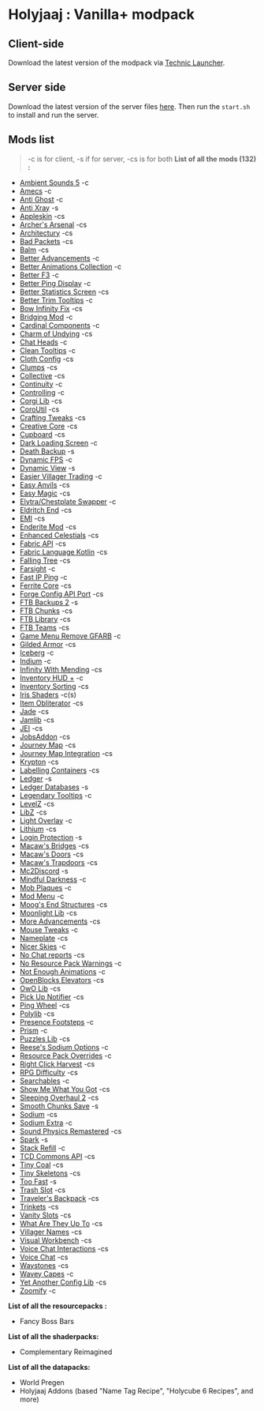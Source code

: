 # Holyjaaj : Vanilla+ modpack

## Client-side
Download the latest version of the modpack via [Technic Launcher](https://www.technicpack.net/modpack/holyjaaj.1931807).

## Server side
Download the latest version of the server files [here](https://github.com/Captn138/holyjaaj-vanillaplus-modpack-server/releases/latest/download/server.zip).
Then run the `start.sh` to install and run the server.

## Mods list
> -c is for client, -s if for server, -cs is for both
**__List of all the mods (132) :__** 
- [Ambient Sounds 5](https://www.curseforge.com/minecraft/mc-mods/ambientsounds) -c
- [Amecs](https://www.curseforge.com/minecraft/mc-mods/amecs) -c
- [Anti Ghost](https://www.curseforge.com/minecraft/mc-mods/antighost) -c
- [Anti Xray](https://www.curseforge.com/minecraft/mc-mods/antixray) -s
- [Appleskin](https://www.curseforge.com/minecraft/mc-mods/appleskin) -cs
- [Archer's Arsenal](https://www.curseforge.com/minecraft/mc-mods/archarsenal) -cs
- [Architectury](https://www.curseforge.com/minecraft/mc-mods/architectury-api) -cs
- [Bad Packets](https://www.curseforge.com/minecraft/mc-mods/badpackets) -cs
- [Balm](https://www.curseforge.com/minecraft/mc-mods/balm-fabric) -cs
- [Better Advancements](https://www.curseforge.com/minecraft/mc-mods/better-advancements) -c
- [Better Animations Collection](https://www.curseforge.com/minecraft/mc-mods/better-animations-collection) -c
- [Better F3](https://www.curseforge.com/minecraft/mc-mods/betterf3) -c
- [Better Ping Display](https://www.curseforge.com/minecraft/mc-mods/better-ping-display-fabric) -c
- [Better Statistics Screen](https://www.curseforge.com/minecraft/mc-mods/better-stats) -cs
- [Better Trim Tooltips](https://www.curseforge.com/minecraft/mc-mods/better-trim-tooltips) -c
- [Bow Infinity Fix](https://www.curseforge.com/minecraft/mc-mods/bow-infinity-fix) -cs
- [Bridging Mod](https://www.curseforge.com/minecraft/mc-mods/bridging-mod) -c
- [Cardinal Components](https://www.curseforge.com/minecraft/mc-mods/cardinal-components) -c
- [Charm of Undying](https://www.curseforge.com/minecraft/mc-mods/charm-of-undying) -cs
- [Chat Heads](https://www.curseforge.com/minecraft/mc-mods/chat-heads) -c
- [Clean Tooltips](https://www.curseforge.com/minecraft/mc-mods/clean-tooltips) -c
- [Cloth Config](https://www.curseforge.com/minecraft/mc-mods/cloth-config) -cs
- [Clumps](https://www.curseforge.com/minecraft/mc-mods/clumps) -cs
- [Collective](https://www.curseforge.com/minecraft/mc-mods/collective) -cs
- [Continuity](https://www.curseforge.com/minecraft/mc-mods/continuity) -c
- [Controlling](https://www.curseforge.com/minecraft/mc-mods/controlling) -c
- [Corgi Lib](https://www.curseforge.com/minecraft/mc-mods/corgilib) -cs
- [CoroUtil](https://www.curseforge.com/minecraft/mc-mods/coroutil) -cs
- [Crafting Tweaks](https://www.curseforge.com/minecraft/mc-mods/crafting-tweaks-fabric) -cs
- [Creative Core](https://www.curseforge.com/minecraft/mc-mods/creativecore) -cs
- [Cupboard](https://www.curseforge.com/minecraft/mc-mods/cupboard) -cs
- [Dark Loading Screen](https://www.curseforge.com/minecraft/mc-mods/dark-loading-screen) -c
- [Death Backup](https://www.curseforge.com/minecraft/mc-mods/death-backup) -s
- [Dynamic FPS](https://www.curseforge.com/minecraft/mc-mods/dynamic-fps) -c
- [Dynamic View](https://www.curseforge.com/minecraft/mc-mods/dynamic-view-fabric) -s
- [Easier Villager Trading](https://www.curseforge.com/minecraft/mc-mods/easiervillagertrading) -c
- [Easy Anvils](https://www.curseforge.com/minecraft/mc-mods/easy-anvils) -cs
- [Easy Magic](https://www.curseforge.com/minecraft/mc-mods/easy-magic) -cs
- [Elytra/Chestplate Swapper](https://www.curseforge.com/minecraft/mc-mods/elytra-chestplate-swapper) -c
- [Eldritch End](https://www.curseforge.com/minecraft/mc-mods/eldritch-end) -cs
- [EMI](https://www.curseforge.com/minecraft/mc-mods/emi) -cs
- [Enderite Mod](https://www.curseforge.com/minecraft/mc-mods/enderite-mod-for-fabric) -cs
- [Enhanced Celestials](https://www.curseforge.com/minecraft/mc-mods/enhanced-celestials-fabric) -cs
- [Fabric API](https://www.curseforge.com/minecraft/mc-mods/fabric-api) -cs
- [Fabric Language Kotlin](https://www.curseforge.com/minecraft/mc-mods/fabric-language-kotlin) -cs
- [Falling Tree](https://www.curseforge.com/minecraft/mc-mods/falling-tree) -cs
- [Farsight](https://www.curseforge.com/minecraft/mc-mods/farsight-fabric) -c
- [Fast IP Ping](https://www.curseforge.com/minecraft/mc-mods/fast-ip-ping) -c
- [Ferrite Core](https://www.curseforge.com/minecraft/mc-mods/ferritecore-fabric) -cs
- [Forge Config API Port](https://www.curseforge.com/minecraft/mc-mods/forge-config-api-port-fabric) -cs
- [FTB Backups 2](https://www.curseforge.com/minecraft/mc-mods/ftb-backups-2) -s
- [FTB Chunks](https://www.curseforge.com/minecraft/mc-mods/ftb-chunks-fabric) -cs
- [FTB Library](https://www.curseforge.com/minecraft/mc-mods/ftb-library-fabric) -cs
- [FTB Teams](https://www.curseforge.com/minecraft/mc-mods/ftb-teams-fabric) -cs
- [Game Menu Remove GFARB](https://www.curseforge.com/minecraft/mc-mods/game-menu-remove-gfarb) -c
- [Gilded Armor](https://www.curseforge.com/minecraft/mc-mods/gildedarmor) -cs
- [Iceberg](https://www.curseforge.com/minecraft/mc-mods/iceberg-fabric) -c
- [Indium](https://www.curseforge.com/minecraft/mc-mods/indium) -c
- [Infinity With Mending](https://www.curseforge.com/minecraft/mc-mods/infinity-with-mending) -cs
- [Inventory HUD +](https://www.curseforge.com/minecraft/mc-mods/inventory-hud-forge) -c
- [Inventory Sorting](https://www.curseforge.com/minecraft/mc-mods/inventory-sorting) -cs
- [Iris Shaders](https://www.curseforge.com/minecraft/mc-mods/irisshaders) -c(s)
- [Item Obliterator](https://www.curseforge.com/minecraft/mc-mods/item-obliterator) -cs
- [Jade](https://www.curseforge.com/minecraft/mc-mods/jade) -cs
- [Jamlib](https://www.curseforge.com/minecraft/mc-mods/jamlib) -cs
- [JEI](https://www.curseforge.com/minecraft/mc-mods/jei) -cs
- [JobsAddon](https://www.curseforge.com/minecraft/mc-mods/jobsaddon) -cs
- [Journey Map](https://www.curseforge.com/minecraft/mc-mods/journeymap) -cs
- [Journey Map Integration](https://www.curseforge.com/minecraft/mc-mods/journeymap-integration) -cs
- [Krypton](https://www.curseforge.com/minecraft/mc-mods/krypton) -cs
- [Labelling Containers](https://www.curseforge.com/minecraft/mc-mods/labelling-containers) -cs
- [Ledger](https://www.curseforge.com/minecraft/mc-mods/ledger) -s
- [Ledger Databases](https://www.curseforge.com/minecraft/mc-mods/ledger-databases) -s
- [Legendary Tooltips](https://www.curseforge.com/minecraft/mc-mods/legendary-tooltips-fabric) -c
- [LevelZ](https://www.curseforge.com/minecraft/mc-mods/levelz) -cs
- [LibZ](https://www.curseforge.com/minecraft/mc-mods/libz) -cs
- [Light Overlay](https://www.curseforge.com/minecraft/mc-mods/light-overlay) -c
- [Lithium](https://www.curseforge.com/minecraft/mc-mods/lithium) -cs
- [Login Protection](https://curseforge.com/minecraft/mc-mods/login-protection) -s
- [Macaw's Bridges](https://www.curseforge.com/minecraft/mc-mods/macaws-bridges) -cs
- [Macaw's Doors](https://www.curseforge.com/minecraft/mc-mods/macaws-doors) -cs
- [Macaw's Trapdoors](https://www.curseforge.com/minecraft/mc-mods/macaws-trapdoors) -cs
- [Mc2Discord](https://www.curseforge.com/minecraft/mc-mods/mc2discord) -s
- [Mindful Darkness](https://www.curseforge.com/minecraft/mc-mods/mindful-darkness) -c
- [Mob Plaques](https://www.curseforge.com/minecraft/mc-mods/mob-plaques) -c
- [Mod Menu](https://www.curseforge.com/minecraft/mc-mods/modmenu) -c
- [Moog's End Structures](https://www.curseforge.com/minecraft/mc-mods/moogs-end-structures) -cs
- [Moonlight Lib](https://www.curseforge.com/minecraft/mc-mods/selene) -cs
- [More Advancements](https://www.curseforge.com/minecraft/mc-mods/more-advancements-mod-fabric) -cs
- [Mouse Tweaks](https://www.curseforge.com/minecraft/mc-mods/mouse-tweaks) -c
- [Nameplate](https://www.curseforge.com/minecraft/mc-mods/nameplate) -cs
- [Nicer Skies](https://www.curseforge.com/minecraft/mc-mods/nicer-skies) -c
- [No Chat reports](https://www.curseforge.com/minecraft/mc-mods/no-chat-reports) -cs
- [No Resource Pack Warnings](https://www.curseforge.com/minecraft/mc-mods/no-resource-pack-warnings) -c
- [Not Enough Animations](https://www.curseforge.com/minecraft/mc-mods/not-enough-animations) -c
- [OpenBlocks Elevators](https://www.curseforge.com/minecraft/mc-mods/openblocks-elevator-fabric) -cs
- [OwO Lib](https://www.curseforge.com/minecraft/mc-mods/owo-lib) -cs
- [Pick Up Notifier](https://www.curseforge.com/minecraft/mc-mods/pick-up-notifier) -cs
- [Ping Wheel](https://www.curseforge.com/minecraft/mc-mods/ping-wheel) -cs
- [Polylib](https://www.curseforge.com/minecraft/mc-mods/polylib) -cs
- [Presence Footsteps](https://www.curseforge.com/minecraft/mc-mods/presence-footsteps) -c
- [Prism](https://www.curseforge.com/minecraft/mc-mods/prism-fabric) -c
- [Puzzles Lib](https://www.curseforge.com/minecraft/mc-mods/puzzles-lib) -cs
- [Reese's Sodium Options](https://www.curseforge.com/minecraft/mc-mods/reeses-sodium-options) -c
- [Resource Pack Overrides](https://www.curseforge.com/minecraft/mc-mods/resource-pack-overrides) -c
- [Right Click Harvest](https://www.curseforge.com/minecraft/mc-mods/rightclickharvest) -cs
- [RPG Difficulty](https://www.curseforge.com/minecraft/mc-mods/rpgdifficulty) -cs
- [Searchables](https://www.curseforge.com/minecraft/mc-mods/searchables) -c
- [Show Me What You Got](https://www.curseforge.com/minecraft/mc-mods/show-me-what-you-got) -cs
- [Sleeping Overhaul 2](https://www.curseforge.com/minecraft/mc-mods/sleeping-overhaul-2) -cs
- [Smooth Chunks Save](https://www.curseforge.com/minecraft/mc-mods/smooth-chunk-save) -s
- [Sodium](https://www.curseforge.com/minecraft/mc-mods/sodium) -cs
- [Sodium Extra](https://www.curseforge.com/minecraft/mc-mods/sodium-extra) -c
- [Sound Physics Remastered](https://www.curseforge.com/minecraft/mc-mods/sound-physics-remastered) -cs
- [Spark](https://www.curseforge.com/minecraft/mc-mods/spark) -s
- [Stack Refill](https://www.curseforge.com/minecraft/mc-mods/stack-refill) -c
- [TCD Commons API](https://www.curseforge.com/minecraft/mc-mods/tcdcommons) -cs
- [Tiny Coal](https://www.curseforge.com/minecraft/mc-mods/tiny-coal) -cs
- [Tiny Skeletons](https://www.curseforge.com/minecraft/mc-mods/tiny-skeletons-forge) -cs
- [Too Fast](https://www.curseforge.com/minecraft/mc-mods/too-fast) -s
- [Trash Slot](https://www.curseforge.com/minecraft/mc-mods/trashslot-fabric-edition) -cs
- [Traveler's Backpack](https://www.curseforge.com/minecraft/mc-mods/travelers-backpack-fabric) -cs
- [Trinkets](https://www.curseforge.com/minecraft/mc-mods/trinkets) -cs
- [Vanity Slots](https://www.curseforge.com/minecraft/mc-mods/vanityslots) -cs
- [What Are They Up To](https://www.curseforge.com/minecraft/mc-mods/what-are-they-up-to) -cs
- [Villager Names](https://www.curseforge.com/minecraft/mc-mods/villager-names) -cs
- [Visual Workbench](https://www.curseforge.com/minecraft/mc-mods/visual-workbench) -cs
- [Voice Chat Interactions](https://www.curseforge.com/minecraft/mc-mods/voice-chat-interaction) -cs
- [Voice Chat](https://www.curseforge.com/minecraft/mc-mods/simple-voice-chat) -cs
- [Waystones](https://www.curseforge.com/minecraft/mc-mods/waystones) -cs
- [Wavey Capes](https://www.curseforge.com/minecraft/mc-mods/waveycapes) -c
- [Yet Another Config Lib](https://www.curseforge.com/minecraft/mc-mods/yacl) -cs
- [Zoomify](https://www.curseforge.com/minecraft/mc-mods/zoomify) -c

**__List of all the resourcepacks :__**
- Fancy Boss Bars

**__List of all the shaderpacks:__**
- Complementary Reimagined

**__List of all the datapacks:__**
- World Pregen
- Holyjaaj Addons (based "Name Tag Recipe", "Holycube 6 Recipes", and more)